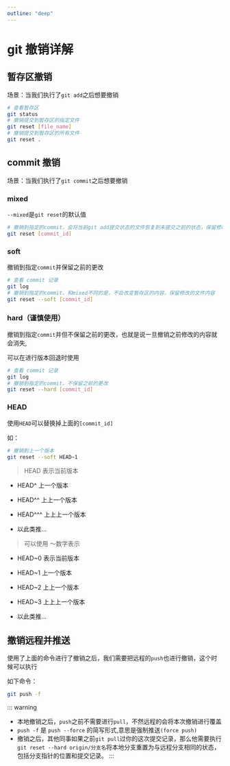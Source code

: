```yaml
---
outline: "deep"
---
```


# git 撤销详解

## 暂存区撤销

场景：当我们执行了`git add`之后想要撤销

```bash
# 查看暂存区
git status
# 撤销提交到暂存区的指定文件
git reset [file_name]
# 撤销提交到暂存区的所有文件
git reset .
```

## commit 撤销

场景：当我们执行了`git commit`之后想要撤销

### mixed

`--mixed`是`git reset`的默认值

```bash
# 撤销到指定的commit，会将当前git add提交状态的文件恢复到未提交之前的状态，保留修改的文件内容
git reset [commit_id]
```

### soft

撤销到指定`commit`并保留之前的更改

```bash
# 查看 commit 记录
git log
# 撤销到指定的commit，和mixed不同的是，不会改变暂存区的内容，保留修改的文件内容
git reset --soft [commit_id]
```

### hard（谨慎使用）

撤销到指定`commit`并但不保留之前的更改，也就是说一旦撤销之前修改的内容就会消失,

可以在进行版本回退时使用

```bash
# 查看 commit 记录
git log
# 撤销到指定的commit，不保留之前的更改
git reset --hard [commit_id]
```

### HEAD

使用`HEAD`可以替换掉上面的`[commit_id]`

如：

```bash
# 撤销到上一个版本
git reset --soft HEAD~1
```

> HEAD 表示当前版本

- HEAD^ 上一个版本

- HEAD^^ 上上一个版本

- HEAD^^^ 上上上一个版本

- 以此类推…

> 可以使用 ～数字表示

- HEAD~0 表示当前版本

- HEAD~1 上一个版本

- HEAD~2 上上一个版本

- HEAD~3 上上上一个版本

- 以此类推…

## 撤销远程并推送

使用了上面的命令进行了撤销之后，我们需要把远程的`push`也进行撤销，这个时候可以执行

如下命令：

```bash
git push -f
```

::: warning

- 本地撤销之后，`push`之前不需要进行`pull`，不然远程的会将本次撤销进行覆盖
- `push -f` 是 `push --force` 的简写形式,意思是强制推送`(force push)`
- 撤销之后，其他同事如果之前`git pull`过你的这次提交记录，那么他需要执行 `git reset --hard origin/分支名`将本地分支重置为与远程分支相同的状态，包括分支指针的位置和提交记录。
  :::
